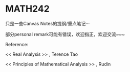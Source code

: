 # MATH242

只是一些Canvas Notes的提纲/重点笔记···

部分personal remark可能有错误，欢迎指正，欢迎交流~~~

Reference:

<< Real Analysis >> , Terence Tao

<< Principles of Mathematical Analysis >> , Rudin
